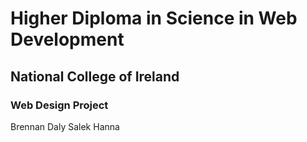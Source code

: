 # Higher Diploma in Science in Web Development

## National College of Ireland

### Web Design Project

Brennan
Daly
Salek
Hanna
